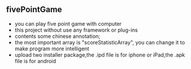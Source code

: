 ## fivePointGame
- you can play five point game with computer
- this project without use any framework or plug-ins
- contents some chinese annotation;
- the most important array is "scoreStatisticArray", you can change it to make program more intelligent
- upload two installer package,the .ipd file is for iphone or iPad,the .apk file is for android
